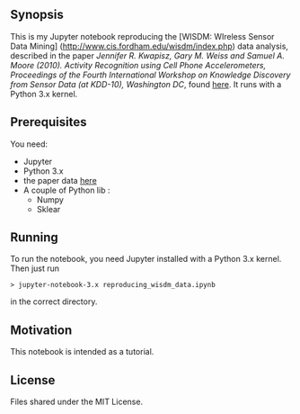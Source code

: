 ## Synopsis

This is my Jupyter notebook reproducing the [WISDM: WIreless Sensor Data Mining]
(http://www.cis.fordham.edu/wisdm/index.php) data analysis, described in the
paper *Jennifer R. Kwapisz, Gary M. Weiss and Samuel A. Moore (2010). Activity
Recognition using Cell Phone Accelerometers, Proceedings of the Fourth
International Workshop on Knowledge Discovery from Sensor Data (at KDD-10),
Washington DC*, found
[here](http://www.cis.fordham.edu/wisdm/includes/files/sensorKDD-2010.pdf). It runs with a
Python 3.x kernel.

## Prerequisites
You need:

* Jupyter  
* Python 3.x  
* the paper data [here](http://www.cis.fordham.edu/wisdm/dataset.php)  
* A couple of Python lib :  
    * Numpy  
    * Sklear  

## Running

To run the notebook, you need Jupyter installed with a Python 3.x kernel. Then
just run 
```
> jupyter-notebook-3.x reproducing_wisdm_data.ipynb
```
in the correct directory.

## Motivation

This notebook is intended as a tutorial. 

## License

Files shared under the MIT License.
